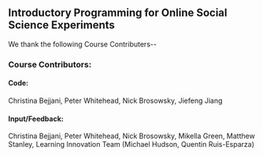 ## Introductory Programming for Online Social Science Experiments

We thank the following Course Contributers--

### Course Contributors:

#### Code:

Christina Bejjani, Peter Whitehead, Nick Brosowsky, Jiefeng Jiang

#### Input/Feedback:

Christina Bejjani, Peter Whitehead, Nick Brosowsky, Mikella Green, Matthew Stanley, Learning Innovation Team (Michael Hudson, Quentin Ruis-Esparza)
